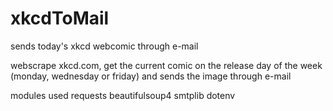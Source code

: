 # xkcdToMail
 sends today's xkcd webcomic through e-mail

webscrape xkcd.com, get the current comic on the release day of the week (monday, wednesday or friday) and sends the image through e-mail

modules used
    requests
    beautifulsoup4
    smtplib
    dotenv